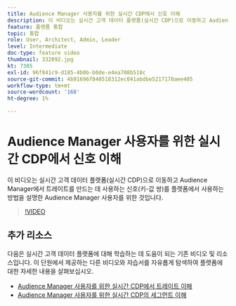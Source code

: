 ```yaml
---
title: Audience Manager 사용자를 위한 실시간 CDP에서 신호 이해
description: 이 비디오는 실시간 고객 데이터 플랫폼(실시간 CDP)으로 이동하고 Audience Manager에서 트레이트를 만드는 데 사용하는 신호(키-값 쌍)를 플랫폼에서 사용하는 방법을 설명한 Audience Manager 사용자를 위한 것입니다.
feature: 플랫폼 통합
topic: 통합
role: User, Architect, Admin, Leader
level: Intermediate
doc-type: feature video
thumbnail: 332092.jpg
kt: 7305
exl-id: 96f841c9-d185-4b0b-b0de-e4ea708b518c
source-git-commit: 4b91696f840518312ec041abdbe5217178aee405
workflow-type: tm+mt
source-wordcount: '168'
ht-degree: 1%

---
```


# Audience Manager 사용자를 위한 실시간 CDP에서 신호 이해

이 비디오는 실시간 고객 데이터 플랫폼(실시간 CDP)으로 이동하고 Audience Manager에서 트레이트를 만드는 데 사용하는 신호(키-값 쌍)를 플랫폼에서 사용하는 방법을 설명한 Audience Manager 사용자를 위한 것입니다.

>[!VIDEO](https://video.tv.adobe.com/v/332092/?quality=12&learn=on)

## 추가 리소스

다음은 실시간 고객 데이터 플랫폼에 대해 학습하는 데 도움이 되는 기존 비디오 및 리소스입니다. 이 단원에서 제공하는 다른 비디오와 자습서를 자유롭게 탐색하여 플랫폼에 대한 자세한 내용을 살펴보십시오.

* [Audience Manager 사용자를 위한 실시간 CDP에서 트레이트 이해](https://experienceleague.adobe.com/docs/audience-manager-learn/tutorials/other-integrations/integrating-with-rtcdp/rtcdp-traits-for-aam-users.html?lang=en#other-integrations)
* [Audience Manager 사용자를 위한 실시간 CDP의 세그먼트 이해](https://experienceleague.adobe.com/docs/audience-manager-learn/tutorials/other-integrations/integrating-with-rtcdp/rtcdp-segments-for-aam-users.html?lang=en#other-integrations)
